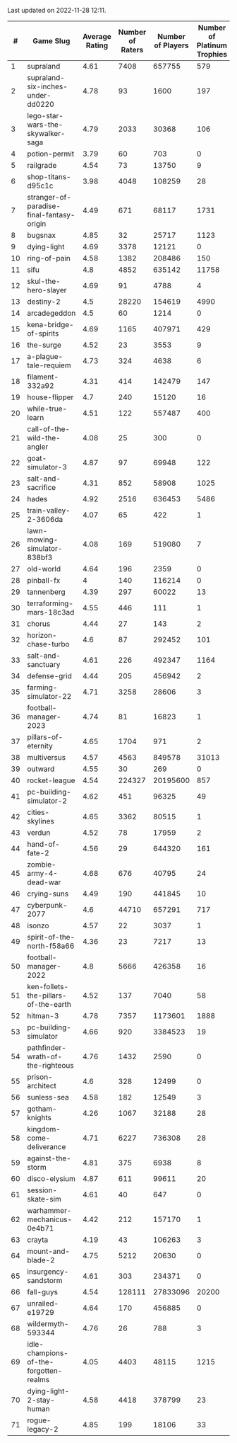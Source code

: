 Last updated on 2022-11-28 12:11.


|#|Game Slug|Average Rating|Number of Raters|Number of Players|Number of Platinum Trophies|Max Rarity (%)|
|---|---|---|---|---|---|---|
|1|supraland|4.61|7408|657755|579|99|
|2|supraland-six-inches-under-dd0220|4.78|93|1600|197|99|
|3|lego-star-wars-the-skywalker-saga|4.79|2033|30368|106|98|
|4|potion-permit|3.79|60|703|0|98|
|5|railgrade|4.54|73|13750|9|98|
|6|shop-titans-d95c1c|3.98|4048|108259|28|98|
|7|stranger-of-paradise-final-fantasy-origin|4.49|671|68117|1731|98|
|8|bugsnax|4.85|32|25717|1123|97|
|9|dying-light|4.69|3378|12121|0|96|
|10|ring-of-pain|4.58|1382|208486|150|96|
|11|sifu|4.8|4852|635142|11758|96|
|12|skul-the-hero-slayer|4.69|91|4788|4|96|
|13|destiny-2|4.5|28220|154619|4990|95|
|14|arcadegeddon|4.5|60|1214|0|94|
|15|kena-bridge-of-spirits|4.69|1165|407971|429|94|
|16|the-surge|4.52|23|3553|9|94|
|17|a-plague-tale-requiem|4.73|324|4638|6|93|
|18|filament-332a92|4.31|414|142479|147|93|
|19|house-flipper|4.7|240|15120|16|93|
|20|while-true-learn|4.51|122|557487|400|93|
|21|call-of-the-wild-the-angler|4.08|25|300|0|91|
|22|goat-simulator-3|4.87|97|69948|122|91|
|23|salt-and-sacrifice|4.31|852|58908|1025|91|
|24|hades|4.92|2516|636453|5486|89|
|25|train-valley-2-3606da|4.07|65|422|1|89|
|26|lawn-mowing-simulator-838bf3|4.08|169|519080|7|88|
|27|old-world|4.64|196|2359|0|86|
|28|pinball-fx|4|140|116214|0|86|
|29|tannenberg|4.39|297|60022|13|86|
|30|terraforming-mars-18c3ad|4.55|446|111|1|86|
|31|chorus|4.44|27|143|2|85|
|32|horizon-chase-turbo|4.6|87|292452|101|83|
|33|salt-and-sanctuary|4.61|226|492347|1164|83|
|34|defense-grid|4.44|205|456942|2|80|
|35|farming-simulator-22|4.71|3258|28606|3|80|
|36|football-manager-2023|4.74|81|16823|1|80|
|37|pillars-of-eternity|4.65|1704|971|2|80|
|38|multiversus|4.57|4563|849578|31013|78|
|39|outward|4.55|30|269|0|77|
|40|rocket-league|4.54|224327|20195600|857|76|
|41|pc-building-simulator-2|4.62|451|96325|49|75|
|42|cities-skylines|4.65|3362|80515|1|74|
|43|verdun|4.52|78|17959|2|73|
|44|hand-of-fate-2|4.56|29|644320|161|72|
|45|zombie-army-4-dead-war|4.68|676|40795|24|67|
|46|crying-suns|4.49|190|441845|10|65|
|47|cyberpunk-2077|4.6|44710|657291|717|62|
|48|isonzo|4.57|22|3037|1|61|
|49|spirit-of-the-north-f58a66|4.36|23|7217|13|60|
|50|football-manager-2022|4.8|5666|426358|16|49|
|51|ken-follets-the-pillars-of-the-earth|4.52|137|7040|58|49|
|52|hitman-3|4.78|7357|1173601|1888|48|
|53|pc-building-simulator|4.66|920|3384523|19|48|
|54|pathfinder-wrath-of-the-righteous|4.76|1432|2590|0|41|
|55|prison-architect|4.6|328|12499|0|37|
|56|sunless-sea|4.58|182|12549|3|37|
|57|gotham-knights|4.26|1067|32188|28|35|
|58|kingdom-come-deliverance|4.71|6227|736308|28|30|
|59|against-the-storm|4.81|375|6938|8|28|
|60|disco-elysium|4.87|611|99611|20|28|
|61|session-skate-sim|4.61|40|647|0|27|
|62|warhammer-mechanicus-0e4b71|4.42|212|157170|1|24|
|63|crayta|4.19|43|106263|3|23|
|64|mount-and-blade-2|4.75|5212|20630|0|7|
|65|insurgency-sandstorm|4.61|303|234371|0|6|
|66|fall-guys|4.54|128111|27833096|20200|5|
|67|unrailed-e19729|4.64|170|456885|0|4|
|68|wildermyth-593344|4.76|26|788|3|3|
|69|idle-champions-of-the-forgotten-realms|4.05|4403|48115|1215|2|
|70|dying-light-2-stay-human|4.58|4418|378799|23|0.9|
|71|rogue-legacy-2|4.85|199|18106|33|0.9|

